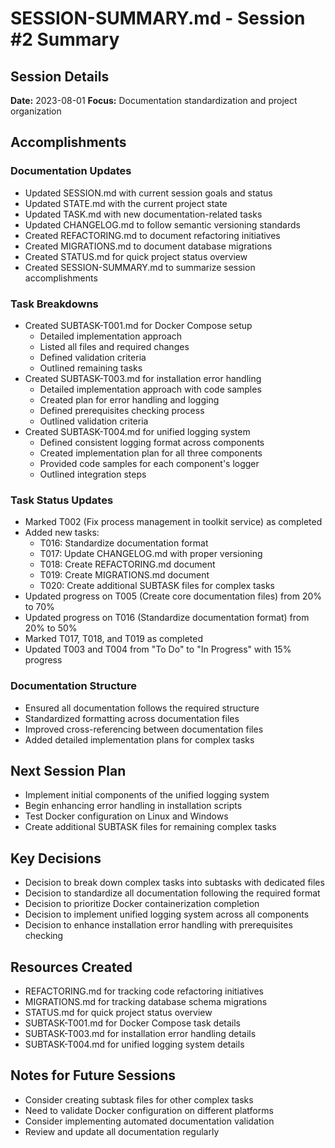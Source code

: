 # SESSION-SUMMARY.md - Session #2 Summary

## Session Details
**Date:** 2023-08-01
**Focus:** Documentation standardization and project organization

## Accomplishments

### Documentation Updates
- Updated SESSION.md with current session goals and status
- Updated STATE.md with the current project state
- Updated TASK.md with new documentation-related tasks
- Updated CHANGELOG.md to follow semantic versioning standards
- Created REFACTORING.md to document refactoring initiatives
- Created MIGRATIONS.md to document database migrations
- Created STATUS.md for quick project status overview
- Created SESSION-SUMMARY.md to summarize session accomplishments

### Task Breakdowns
- Created SUBTASK-T001.md for Docker Compose setup
  - Detailed implementation approach
  - Listed all files and required changes
  - Defined validation criteria
  - Outlined remaining tasks
- Created SUBTASK-T003.md for installation error handling
  - Detailed implementation approach with code samples
  - Created plan for error handling and logging
  - Defined prerequisites checking process
  - Outlined validation criteria
- Created SUBTASK-T004.md for unified logging system
  - Defined consistent logging format across components
  - Created implementation plan for all three components
  - Provided code samples for each component's logger
  - Outlined integration steps

### Task Status Updates
- Marked T002 (Fix process management in toolkit service) as completed
- Added new tasks:
  - T016: Standardize documentation format
  - T017: Update CHANGELOG.md with proper versioning
  - T018: Create REFACTORING.md document
  - T019: Create MIGRATIONS.md document
  - T020: Create additional SUBTASK files for complex tasks
- Updated progress on T005 (Create core documentation files) from 20% to 70%
- Updated progress on T016 (Standardize documentation format) from 20% to 50%
- Marked T017, T018, and T019 as completed
- Updated T003 and T004 from "To Do" to "In Progress" with 15% progress

### Documentation Structure
- Ensured all documentation follows the required structure
- Standardized formatting across documentation files
- Improved cross-referencing between documentation files
- Added detailed implementation plans for complex tasks

## Next Session Plan
- Implement initial components of the unified logging system
- Begin enhancing error handling in installation scripts
- Test Docker configuration on Linux and Windows
- Create additional SUBTASK files for remaining complex tasks

## Key Decisions
- Decision to break down complex tasks into subtasks with dedicated files
- Decision to standardize all documentation following the required format
- Decision to prioritize Docker containerization completion
- Decision to implement unified logging system across all components
- Decision to enhance installation error handling with prerequisites checking

## Resources Created
- REFACTORING.md for tracking code refactoring initiatives
- MIGRATIONS.md for tracking database schema migrations
- STATUS.md for quick project status overview
- SUBTASK-T001.md for Docker Compose task details
- SUBTASK-T003.md for installation error handling details
- SUBTASK-T004.md for unified logging system details

## Notes for Future Sessions
- Consider creating subtask files for other complex tasks
- Need to validate Docker configuration on different platforms
- Consider implementing automated documentation validation
- Review and update all documentation regularly 
